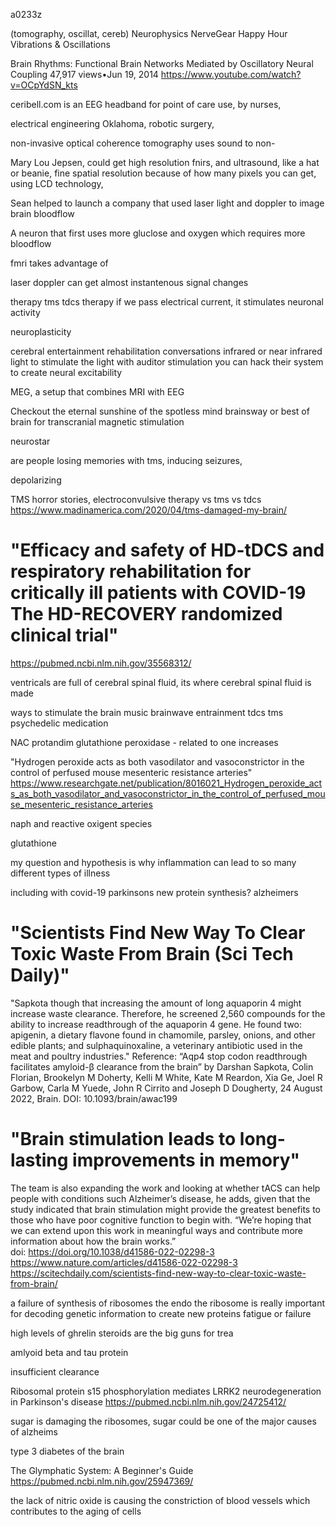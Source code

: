 a0233z

(tomography, oscillat, cereb) Neurophysics NerveGear Happy Hour Vibrations & Oscillations

Brain Rhythms: Functional Brain Networks Mediated by Oscillatory Neural Coupling
47,917 views•Jun 19, 2014
https://www.youtube.com/watch?v=OCpYdSN_kts

ceribell.com is an EEG headband for point of care use, by nurses, 

electrical engineering Oklahoma, robotic surgery, 

non-invasive
optical coherence tomography uses sound to non-

Mary Lou Jepsen, could get high resolution fnirs, and ultrasound, like a hat or beanie, fine spatial resolution because of how many pixels you can get, using LCD technology, 

Sean helped to launch a company that used laser light and doppler to image brain bloodflow

A neuron that first uses more gluclose and oxygen which requires more bloodflow

fmri takes advantage of 

laser doppler can get almost instantenous signal changes

therapy
tms
tdcs therapy
if we pass electrical current, it stimulates neuronal activity

neuroplasticity

cerebral entertainment
rehabilitation conversations infrared or near infrared light to stimulate the light with auditor stimulation
you can hack their system to create neural excitability

MEG, a setup that combines MRI with EEG

Checkout the eternal sunshine of the spotless mind
brainsway or best of brain for transcranial magnetic stimulation

neurostar

are people losing memories with tms, inducing seizures, 

depolarizing

TMS horror stories, electroconvulsive therapy vs tms vs tdcs
https://www.madinamerica.com/2020/04/tms-damaged-my-brain/

# "Efficacy and safety of HD-tDCS and respiratory rehabilitation for critically ill patients with COVID-19 The HD-RECOVERY randomized clinical trial"
https://pubmed.ncbi.nlm.nih.gov/35568312/

ventricals are full of cerebral spinal fluid, its where cerebral spinal fluid is made

ways to stimulate the brain
music
brainwave entrainment
tdcs
tms
psychedelic medication

NAC 
protandim
glutathione peroxidase - related to 
one increases 

"Hydrogen peroxide acts as both vasodilator and vasoconstrictor in the control of perfused mouse mesenteric resistance arteries"
https://www.researchgate.net/publication/8016021_Hydrogen_peroxide_acts_as_both_vasodilator_and_vasoconstrictor_in_the_control_of_perfused_mouse_mesenteric_resistance_arteries

naph and reactive oxigent species

glutathione



my question and hypothesis is why inflammation can lead to so many different types of illness

including with covid-19
parkinsons new protein synthesis?
alzheimers

# "Scientists Find New Way To Clear Toxic Waste From Brain (Sci Tech Daily)"
"Sapkota though that increasing the amount of long aquaporin 4 might increase waste clearance. Therefore, he screened 2,560 compounds for the ability to increase readthrough of the aquaporin 4 gene. He found two: apigenin, a dietary flavone found in chamomile, parsley, onions, and other edible plants; and sulphaquinoxaline, a veterinary antibiotic used in the meat and poultry industries."
Reference: “Aqp4 stop codon readthrough facilitates amyloid-β clearance from the brain” by Darshan Sapkota, Colin Florian, Brookelyn M Doherty, Kelli M White, Kate M Reardon, Xia Ge, Joel R Garbow, Carla M Yuede, John R Cirrito and Joseph D Dougherty, 24 August 2022, Brain.
DOI: 10.1093/brain/awac199

# "Brain stimulation leads to long-lasting improvements in memory"
The team is also expanding the work and looking at whether tACS can help people with conditions such Alzheimer’s disease, he adds, given that the study indicated that brain stimulation might provide the greatest benefits to those who have poor cognitive function to begin with. “We’re hoping that we can extend upon this work in meaningful ways and contribute more information about how the brain works.”    
doi: https://doi.org/10.1038/d41586-022-02298-3
https://www.nature.com/articles/d41586-022-02298-3
https://scitechdaily.com/scientists-find-new-way-to-clear-toxic-waste-from-brain/



a failure of synthesis of ribosomes
the endo
the ribosome is really important for decoding genetic information to create new proteins
fatigue or failure

high levels of ghrelin 
steroids are the big guns for trea

amlyoid beta and tau protein

insufficient clearance 

Ribosomal protein s15 phosphorylation mediates LRRK2 neurodegeneration in Parkinson's disease
https://pubmed.ncbi.nlm.nih.gov/24725412/


sugar is damaging the ribosomes, sugar could be one of the major causes of alzheims 

type 3 diabetes of the brain

The Glymphatic System: A Beginner's Guide
https://pubmed.ncbi.nlm.nih.gov/25947369/




the lack of nitric oxide is causing the constriction of blood vessels which contributes to the aging of cells


